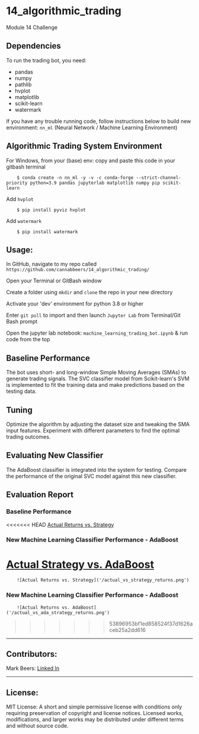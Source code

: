 # 14_algorithmic_trading
Module 14 Challenge

## Dependencies
To run the trading bot, you need:

+ pandas
+ numpy
+ pathlib
+ hvplot
+ matplotlib
+ scikit-learn
+ watermark

If you have any trouble running code, follow instructions below to build new environment: `nn_ml` (Neural Network / Machine Learning Environment)

## Algorithmic Trading System Environment
For Windows, from your (base) env: copy and paste this code in your gitbash terminal 

        $ conda create -n nn_ml -y -v -c conda-forge --strict-channel-priority python=3.9 pandas jupyterlab matplotlib numpy pip scikit-learn

Add `hvplot`

        $ pip install pyviz hvplot
        
Add `watermark`

        $ pip install watermark

## Usage: 

In GitHub, navigate to my repo called `https://github.com/cannabbeers/14_algorithmic_trading/`

Open your Terminal or GitBash window

Create a folder using `mkdir` and `clone` the repo in your new directory

Activate your 'dev' environment for python 3.8 or higher

Enter `git pull` to import and then launch `Jupyter Lab` from Terminal/Git Bash prompt

Open the jupyter lab notebook: `machine_learning_trading_bot.ipynb` & run code from the top

## Baseline Performance
The bot uses short- and long-window Simple Moving Averages (SMAs) to generate trading signals. The SVC classifier model from Scikit-learn's SVM is implemented to fit the training data and make predictions based on the testing data.

## Tuning
Optimize the algorithm by adjusting the dataset size and tweaking the SMA input features. Experiment with different parameters to find the optimal trading outcomes.

## Evaluating New Classifier
The AdaBoost classifier is integrated into the system for testing. Compare the performance of the original SVC model against this new classifier.

## Evaluation Report

### Baseline Performance 
<<<<<<< HEAD
[Actual Returns vs. Strategy](/actual_vs_strategy_returns.png)

### New Machine Learning Classifier Performance - AdaBoost
[Actual Strategy vs. AdaBoost](/actual_vs_ada_strategy_returns.png)
=======
        ![Actual Returns vs. Strategy]('/actual_vs_strategy_returns.png')

### New Machine Learning Classifier Performance - AdaBoost
        ![Actual Returns vs. AdaBoost]('/actual_vs_ada_strategy_returns.png')
>>>>>>> 53896953bf1ed858524f37d1626aceb25a2dd616



---

## Contributors:

Mark Beers: 
[Linked In](https://www.linkedin.com/in/markwbeers/)

---

## License:

MIT License: A short and simple permissive license with conditions only requiring preservation of copyright and license notices. Licensed works, modifications, and larger works may be distributed under different terms and without source code.
